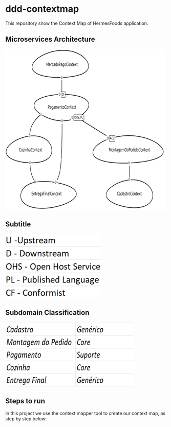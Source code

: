 # ddd-contextmap

This repository show the Context Map of HermesFoods application.

## Microservices Architecture

<img src="./img/context_map_hermes_foods.png" width="700px" height="500px">

## Subtitle

<img src="./img/subtitle.png" width="300x" height="200px">

## Subdomain Classification

<img src="./img/subdomain.png" width="400px" height="200px">

## Steps to run

In this project we use the context mapper tool to create our context map, as step by step below:
